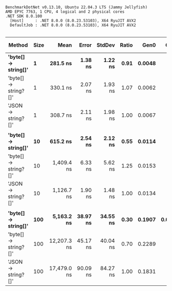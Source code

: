 ```

BenchmarkDotNet v0.13.10, Ubuntu 22.04.3 LTS (Jammy Jellyfish)
AMD EPYC 7763, 1 CPU, 4 logical and 2 physical cores
.NET SDK 8.0.100
  [Host]     : .NET 8.0.0 (8.0.23.53103), X64 RyuJIT AVX2
  DefaultJob : .NET 8.0.0 (8.0.23.53103), X64 RyuJIT AVX2


```
| Method               | Size | Mean        | Error    | StdDev   | Ratio | Gen0   | Gen1   | Allocated | Alloc Ratio |
|--------------------- |----- |------------:|---------:|---------:|------:|-------:|-------:|----------:|------------:|
| **&#39;byte[] → string[]&#39;**  | **1**    |    **281.5 ns** |  **1.38 ns** |  **1.22 ns** |  **0.91** | **0.0048** |      **-** |     **416 B** |        **0.71** |
| &#39;byte[] → string?[]&#39; | 1    |    330.1 ns |  2.07 ns |  1.93 ns |  1.07 | 0.0062 |      - |     528 B |        0.90 |
| &#39;JSON → string?[]&#39;   | 1    |    308.7 ns |  2.11 ns |  1.98 ns |  1.00 | 0.0067 |      - |     584 B |        1.00 |
|                      |      |             |          |          |       |        |        |           |             |
| **&#39;byte[] → string[]&#39;**  | **10**   |    **615.2 ns** |  **2.54 ns** |  **2.12 ns** |  **0.55** | **0.0114** |      **-** |    **1024 B** |        **0.88** |
| &#39;byte[] → string?[]&#39; | 10   |  1,409.4 ns |  6.33 ns |  5.62 ns |  1.25 | 0.0153 |      - |    1384 B |        1.18 |
| &#39;JSON → string?[]&#39;   | 10   |  1,126.7 ns |  1.90 ns |  1.48 ns |  1.00 | 0.0134 |      - |    1168 B |        1.00 |
|                      |      |             |          |          |       |        |        |           |             |
| **&#39;byte[] → string[]&#39;**  | **100**  |  **5,163.2 ns** | **38.97 ns** | **34.55 ns** |  **0.30** | **0.1907** | **0.0076** |   **16392 B** |        **1.05** |
| &#39;byte[] → string?[]&#39; | 100  | 12,207.3 ns | 45.17 ns | 40.04 ns |  0.70 | 0.2289 |      - |   19448 B |        1.24 |
| &#39;JSON → string?[]&#39;   | 100  | 17,479.0 ns | 90.09 ns | 84.27 ns |  1.00 | 0.1831 |      - |   15632 B |        1.00 |

